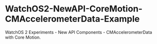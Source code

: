 # WatchOS2-NewAPI-CoreMotion-CMAccelerometerData-Example
WatchOS 2 Experiments - New API Components - CMAccelerometerData with Core Motion.
